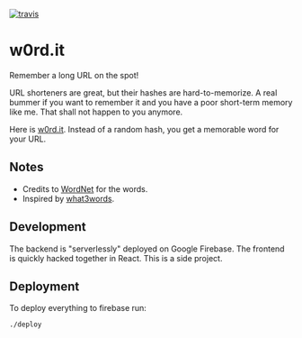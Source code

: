 [![travis](https://travis-ci.org/bengro/w0rd.it.svg?branch=master)]()

# w0rd.it
Remember a long URL on the spot! 

URL shorteners are great, but their hashes are hard-to-memorize. A real bummer if you want to remember it and you have a poor short-term memory like me.
That shall not happen to you anymore. 

Here is [w0rd.it](https://w0rd.it). Instead of a random hash, you get a memorable word for your URL.

## Notes
* Credits to [WordNet](https://wordnet.princeton.edu/download/current-version) for the words.
* Inspired by [what3words](https://what3words.com/).

## Development 
The backend is "serverlessly" deployed on Google Firebase. The frontend is quickly hacked together in React. This is a side project.

## Deployment
To deploy everything to firebase run:
```
./deploy
```
